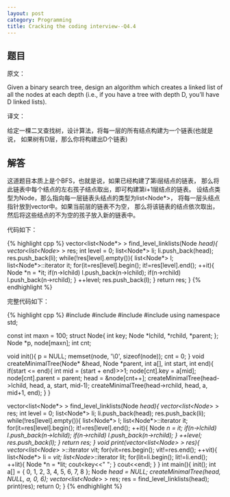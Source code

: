 ```yaml
---
layout: post
category: Programming
title: Cracking the coding interview--Q4.4
---
```


## 题目

原文：

Given a binary search tree, design an algorithm which creates a 
linked list of all the nodes at each depth (i.e., if you have a tree 
with depth D, you’ll have D linked lists).

译文：

给定一棵二叉查找树，设计算法，将每一层的所有结点构建为一个链表(也就是说，
如果树有D层，那么你将构建出D个链表)

## 解答

这道题目本质上是个BFS，也就是说，如果已经构建了第i层结点的链表，
那么将此链表中每个结点的左右孩子结点取出，即可构建第i+1层结点的链表。
设结点类型为Node，那么指向每一层链表头结点的类型为list<Node*>，
将每一层头结点指针放到vector中。如果当前层的链表不为空，
那么将该链表的结点依次取出，然后将这些结点的不为空的孩子放入新的链表中。

代码如下：

{% highlight cpp %}
vector<list<Node*> > find_level_linklists(Node *head){
	vector<list<Node*> > res;
	int level = 0;
	list<Node*> li;
	li.push_back(head);
	res.push_back(li);
	while(!res[level].empty()){
		list<Node*> l;
		list<Node*>::iterator it;
		for(it=res[level].begin(); it!=res[level].end(); ++it){
			Node *n = *it;
			if(n->lchild) l.push_back(n->lchild);
			if(n->rchild) l.push_back(n->rchild);
		}
		++level;
		res.push_back(l);
	}
	return res;
}
{% endhighlight %}

完整代码如下：

{% highlight cpp %}
#include <iostream>
#include <cstring>
#include <vector>
#include <list>
using namespace std;

const int maxn = 100;
struct Node{
    int key;
    Node *lchild, *rchild, *parent;
};
Node *p, node[maxn];
int cnt;

void init(){
    p = NULL;
    memset(node, '\0', sizeof(node));
    cnt = 0;
}
void createMinimalTree(Node* &head, Node *parent, int a[], int start, int end){
    if(start <= end){
        int mid = (start + end)>>1;
        node[cnt].key = a[mid];
        node[cnt].parent = parent;
        head = &node[cnt++];
        createMinimalTree(head->lchild, head, a, start, mid-1);
        createMinimalTree(head->rchild, head, a, mid+1, end);
    }
}

vector<list<Node*> > find_level_linklists(Node *head){
    vector<list<Node*> > res;
    int level = 0;
    list<Node*> li;
    li.push_back(head);
    res.push_back(li);
    while(!res[level].empty()){
        list<Node*> l;
        list<Node*>::iterator it;
        for(it=res[level].begin(); it!=res[level].end(); ++it){
            Node *n = *it;
            if(n->lchild) l.push_back(n->lchild);
            if(n->rchild) l.push_back(n->rchild);
        }
        ++level;
        res.push_back(l);
    }
    return res;
}
void print(vector<list<Node*> > res){
    vector<list<Node*> >::iterator vit;
    for(vit=res.begin(); vit!=res.end(); ++vit){
        list<Node*> li = *vit;
        list<Node*>::iterator lit;
        for(lit=li.begin(); lit!=li.end(); ++lit){
            Node *n = *lit;
            cout<<n->key<<" ";
        }
        cout<<endl;
    }
}
int main(){
	init();
    int a[] = {
        0, 1, 2, 3, 4, 5, 6, 7, 8
    };
    Node *head = NULL;
    createMinimalTree(head, NULL, a, 0, 6);
    vector<list<Node*> > res;
    res = find_level_linklists(head);
    print(res);
    return 0;
}
{% endhighlight %}
